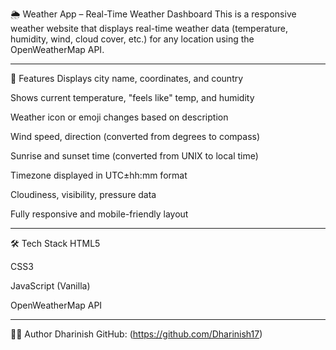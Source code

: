 🌦️ Weather App – Real-Time Weather Dashboard
This is a responsive weather website that displays real-time weather data (temperature, humidity, wind, cloud cover, etc.) for any location using the OpenWeatherMap API.

---

📸 Features
 Displays city name, coordinates, and country

 Shows current temperature, "feels like" temp, and humidity

 Weather icon or emoji changes based on description

 Wind speed, direction (converted from degrees to compass)

 Sunrise and sunset time (converted from UNIX to local time)

 Timezone displayed in UTC±hh:mm format

 Cloudiness, visibility, pressure data

 Fully responsive and mobile-friendly layout

---

🛠️ Tech Stack
HTML5

CSS3

JavaScript (Vanilla)

OpenWeatherMap API

---

👨‍💻 Author
Dharinish
GitHub: (https://github.com/Dharinish17)